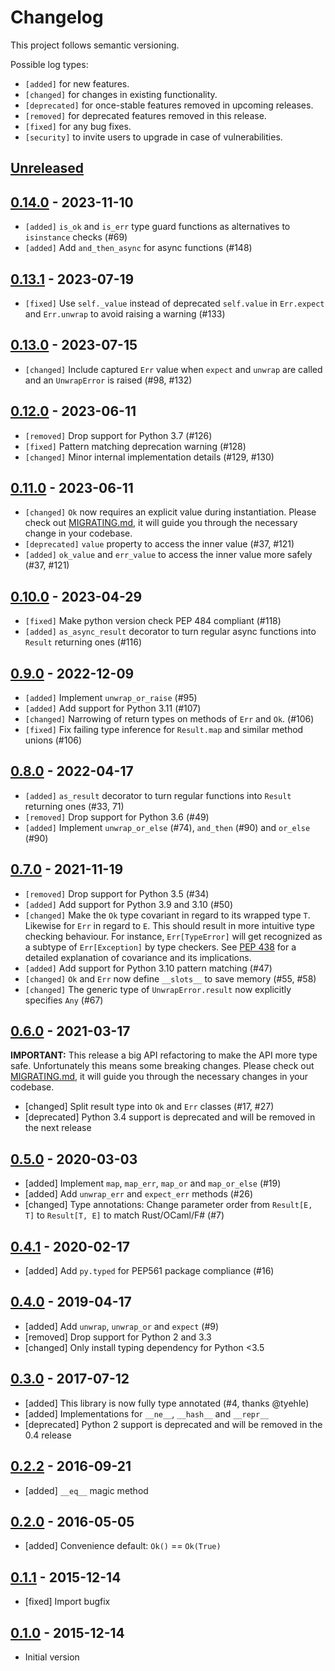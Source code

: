 # Changelog

This project follows semantic versioning.

Possible log types:

- `[added]` for new features.
- `[changed]` for changes in existing functionality.
- `[deprecated]` for once-stable features removed in upcoming releases.
- `[removed]` for deprecated features removed in this release.
- `[fixed]` for any bug fixes.
- `[security]` to invite users to upgrade in case of vulnerabilities.

## [Unreleased]


## [0.14.0] - 2023-11-10

- `[added]` `is_ok` and `is_err` type guard functions as alternatives to `isinstance` checks (#69)
- `[added]` Add `and_then_async` for async functions (#148)

## [0.13.1] - 2023-07-19

- `[fixed]`  Use `self._value` instead of deprecated `self.value` in `Err.expect` and `Err.unwrap` to avoid raising a warning (#133)

## [0.13.0] - 2023-07-15

- `[changed]` Include captured `Err` value when `expect` and `unwrap` are called and an `UnwrapError` is raised (#98, #132)

## [0.12.0] - 2023-06-11

- `[removed]` Drop support for Python 3.7 (#126)
- `[fixed]` Pattern matching deprecation warning (#128)
- `[changed]` Minor internal implementation details (#129, #130)

## [0.11.0] - 2023-06-11

- `[changed]` `Ok` now requires an explicit value during instantiation. Please
  check out [MIGRATING.md], it will guide you through the necessary change in
  your codebase.
- `[deprecated]` `value` property to access the inner value (#37, #121)
- `[added]` `ok_value` and `err_value` to access the inner value more safely (#37, #121)

## [0.10.0] - 2023-04-29

- `[fixed]` Make python version check PEP 484 compliant (#118)
- `[added]` `as_async_result` decorator to turn regular async functions into
  `Result` returning ones (#116)

## [0.9.0] - 2022-12-09

- `[added]` Implement `unwrap_or_raise` (#95)
- `[added]` Add support for Python 3.11 (#107)
- `[changed]` Narrowing of return types on methods of `Err` and `Ok`. (#106)
- `[fixed]` Fix failing type inference for `Result.map` and similar method
  unions (#106)

## [0.8.0] - 2022-04-17

- `[added]` `as_result` decorator to turn regular functions into
  `Result` returning ones (#33, 71)
- `[removed]` Drop support for Python 3.6 (#49)
- `[added]` Implement `unwrap_or_else` (#74), `and_then` (#90) and `or_else` (#90)

## [0.7.0] - 2021-11-19

- `[removed]` Drop support for Python 3.5 (#34)
- `[added]` Add support for Python 3.9 and 3.10 (#50)
- `[changed]` Make the `Ok` type covariant in regard to its wrapped type `T`.
  Likewise for `Err` in regard to `E`. This should result in more intuitive
  type checking behaviour. For instance, `Err[TypeError]` will get recognized
  as a subtype of `Err[Exception]` by type checkers. See [PEP 438] for a
  detailed explanation of covariance and its implications.
- `[added]` Add support for Python 3.10 pattern matching (#47)
- `[changed]` `Ok` and `Err` now define `__slots__` to save memory (#55, #58)
- `[changed]` The generic type of `UnwrapError.result` now explicitly specifies `Any` (#67)

[PEP 438]: https://www.python.org/dev/peps/pep-0483/#covariance-and-contravariance

## [0.6.0] - 2021-03-17

**IMPORTANT:** This release a big API refactoring to make the API more type
safe. Unfortunately this means some breaking changes. Please check out
[MIGRATING.md], it will guide you through the necessary changes in your
codebase.


- [changed] Split result type into `Ok` and `Err` classes (#17, #27)
- [deprecated] Python 3.4 support is deprecated and will be removed in the next
  release

## [0.5.0] - 2020-03-03

 - [added] Implement `map`, `map_err`, `map_or` and `map_or_else` (#19)
 - [added] Add `unwrap_err` and `expect_err` methods (#26)
 - [changed] Type annotations: Change parameter order
   from `Result[E, T]` to `Result[T, E]` to match Rust/OCaml/F# (#7)

## [0.4.1] - 2020-02-17

 - [added] Add `py.typed` for PEP561 package compliance (#16)

## [0.4.0] - 2019-04-17

 - [added] Add `unwrap`, `unwrap_or` and `expect` (#9)
 - [removed] Drop support for Python 2 and 3.3
 - [changed] Only install typing dependency for Python <3.5

## [0.3.0] - 2017-07-12

 - [added] This library is now fully type annotated (#4, thanks @tyehle)
 - [added] Implementations for `__ne__`, `__hash__` and `__repr__`
 - [deprecated] Python 2 support is deprecated and will be removed in the 0.4 release

## [0.2.2] - 2016-09-21

 - [added] `__eq__` magic method

## [0.2.0] - 2016-05-05

 - [added] Convenience default: `Ok()` == `Ok(True)`

## [0.1.1] - 2015-12-14

 - [fixed] Import bugfix

## [0.1.0] - 2015-12-14

 - Initial version

[MIGRATING.md]: https://github.com/rustedpy/result/blob/master/MIGRATING.md
[Unreleased]: https://github.com/rustedpy/result/compare/v0.14.0...HEAD
[0.14.0]: https://github.com/rustedpy/result/compare/v0.13.1...v0.14.0
[0.13.1]: https://github.com/rustedpy/result/compare/v0.13.0...v0.13.1
[0.13.0]: https://github.com/rustedpy/result/compare/v0.12.0...v0.13.0
[0.12.0]: https://github.com/rustedpy/result/compare/v0.11.0...v0.12.0
[0.11.0]: https://github.com/rustedpy/result/compare/v0.10.0...v0.11.0
[0.10.0]: https://github.com/rustedpy/result/compare/v0.9.0...v0.10.0
[0.9.0]: https://github.com/rustedpy/result/compare/v0.8.0...v0.9.0
[0.8.0]: https://github.com/rustedpy/result/compare/v0.7.0...v0.8.0
[0.7.0]: https://github.com/rustedpy/result/compare/v0.6.0...v0.7.0
[0.6.0]: https://github.com/rustedpy/result/compare/v0.5.0...v0.6.0
[0.5.0]: https://github.com/rustedpy/result/compare/v0.4.1...v0.5.0
[0.4.1]: https://github.com/rustedpy/result/compare/v0.4.0...v0.4.1
[0.4.0]: https://github.com/rustedpy/result/compare/v0.3.0...v0.4.0
[0.3.0]: https://github.com/rustedpy/result/compare/v0.2.2...v0.3.0
[0.2.2]: https://github.com/rustedpy/result/compare/v0.2.1...v0.2.2
[0.2.1]: https://github.com/rustedpy/result/compare/v0.2.0...v0.2.1
[0.2.0]: https://github.com/rustedpy/result/compare/v0.1.1...v0.2.0
[0.1.1]: https://github.com/rustedpy/result/compare/v0.1.0...v0.1.1
[0.1.0]: https://github.com/rustedpy/result/compare/3ca7d83...v0.1.0
